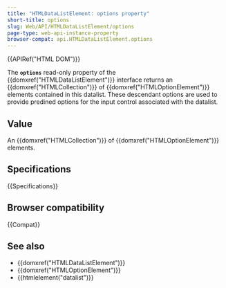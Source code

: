 ```yaml
---
title: "HTMLDataListElement: options property"
short-title: options
slug: Web/API/HTMLDataListElement/options
page-type: web-api-instance-property
browser-compat: api.HTMLDataListElement.options
---
```


{{APIRef("HTML DOM")}}

The **`options`** read-only property of the {{domxref("HTMLDataListElement")}} interface returns an {{domxref("HTMLCollection")}} of {{domxref("HTMLOptionElement")}} elements contained in this datalist. These descendant options are used to provide predined options for the input control associated with the datalist.

## Value

An {{domxref("HTMLCollection")}} of {{domxref("HTMLOptionElement")}} elements.

## Specifications

{{Specifications}}

## Browser compatibility

{{Compat}}

## See also

- {{domxref("HTMLDataListElement")}}
- {{domxref("HTMLOptionElement")}}
- {{htmlelement("datalist")}}
